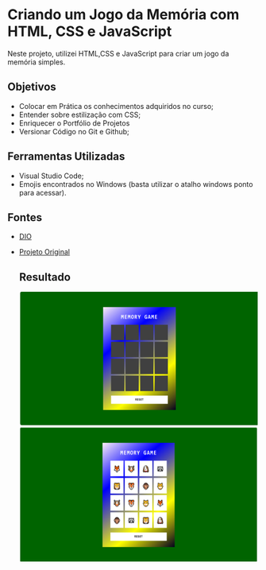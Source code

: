 
# Criando um Jogo da Memória com HTML, CSS e JavaScript

Neste projeto, utilizei HTML,CSS e JavaScript para criar um jogo da memória simples.


## Objetivos
- Colocar em Prática os conhecimentos adquiridos no curso;
- Entender sobre estilização com CSS;
- Enriquecer o Portfólio de Projetos
- Versionar Código no Git e Github;

## Ferramentas Utilizadas
- Visual Studio Code;
- Emojis encontrados no Windows (basta utilizar o atalho windows ponto para acessar).

## Fontes
- [DIO](dio.me)
- [Projeto Original](https://github.com/digitalinnovationone/js-emoji-memory-game/tree/main/src)

  ## Resultado
  ![Imagem do Resultado](https://github.com/IkkyLuiz/Memory_Game/blob/main/img/Slide1.PNG)
![Fim do Jogo!](https://github.com/IkkyLuiz/Memory_Game/blob/main/img/Slide2.PNG)
